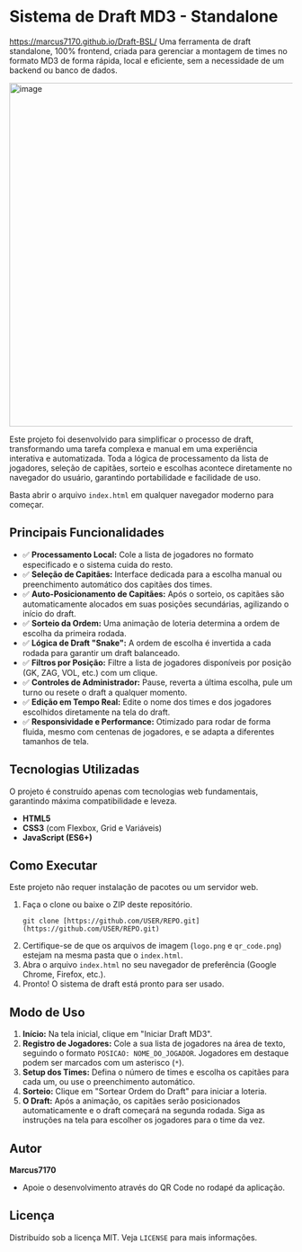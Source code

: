 #  Sistema de Draft MD3 - Standalone
https://marcus7170.github.io/Draft-BSL/
Uma ferramenta de draft standalone, 100% frontend, criada para gerenciar a montagem de times no formato MD3 de forma rápida, local e eficiente, sem a necessidade de um backend ou banco de dados.

<img width="741" height="611" alt="image" src="https://github.com/user-attachments/assets/c2319fef-cb65-4505-a07a-81738be275b7" />


Este projeto foi desenvolvido para simplificar o processo de draft, transformando uma tarefa complexa e manual em uma experiência interativa e automatizada. Toda a lógica de processamento da lista de jogadores, seleção de capitães, sorteio e escolhas acontece diretamente no navegador do usuário, garantindo portabilidade e facilidade de uso.

Basta abrir o arquivo `index.html` em qualquer navegador moderno para começar.

## Principais Funcionalidades

* ✅ **Processamento Local:** Cole a lista de jogadores no formato especificado e o sistema cuida do resto.
* ✅ **Seleção de Capitães:** Interface dedicada para a escolha manual ou preenchimento automático dos capitães dos times.
* ✅ **Auto-Posicionamento de Capitães:** Após o sorteio, os capitães são automaticamente alocados em suas posições secundárias, agilizando o início do draft.
* ✅ **Sorteio da Ordem:** Uma animação de loteria determina a ordem de escolha da primeira rodada.
* ✅ **Lógica de Draft "Snake":** A ordem de escolha é invertida a cada rodada para garantir um draft balanceado.
* ✅ **Filtros por Posição:** Filtre a lista de jogadores disponíveis por posição (GK, ZAG, VOL, etc.) com um clique.
* ✅ **Controles de Administrador:** Pause, reverta a última escolha, pule um turno ou resete o draft a qualquer momento.
* ✅ **Edição em Tempo Real:** Edite o nome dos times e dos jogadores escolhidos diretamente na tela do draft.
* ✅ **Responsividade e Performance:** Otimizado para rodar de forma fluida, mesmo com centenas de jogadores, e se adapta a diferentes tamanhos de tela.

## Tecnologias Utilizadas

O projeto é construído apenas com tecnologias web fundamentais, garantindo máxima compatibilidade e leveza.

* **HTML5**
* **CSS3** (com Flexbox, Grid e Variáveis)
* **JavaScript (ES6+)**

## Como Executar

Este projeto não requer instalação de pacotes ou um servidor web.

1.  Faça o clone ou baixe o ZIP deste repositório.
    ```
    git clone [https://github.com/USER/REPO.git](https://github.com/USER/REPO.git)
    ```
2.  Certifique-se de que os arquivos de imagem (`logo.png` e `qr_code.png`) estejam na mesma pasta que o `index.html`.
3.  Abra o arquivo `index.html` no seu navegador de preferência (Google Chrome, Firefox, etc.).
4.  Pronto! O sistema de draft está pronto para ser usado.

## Modo de Uso

1.  **Início:** Na tela inicial, clique em "Iniciar Draft MD3".
2.  **Registro de Jogadores:** Cole a sua lista de jogadores na área de texto, seguindo o formato `POSICAO: NOME_DO_JOGADOR`. Jogadores em destaque podem ser marcados com um asterisco (`*`).
3.  **Setup dos Times:** Defina o número de times e escolha os capitães para cada um, ou use o preenchimento automático.
4.  **Sorteio:** Clique em "Sortear Ordem do Draft" para iniciar a loteria.
5.  **O Draft:** Após a animação, os capitães serão posicionados automaticamente e o draft começará na segunda rodada. Siga as instruções na tela para escolher os jogadores para o time da vez.

## Autor

**Marcus7170**

* Apoie o desenvolvimento através do QR Code no rodapé da aplicação.

## Licença

Distribuído sob a licença MIT. Veja `LICENSE` para mais informações.
